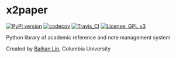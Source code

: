 # x2paper

[![PyPI version](https://badge.fury.io/py/x2paper.svg)](https://badge.fury.io/py/x2paper)  [![codecov](https://codecov.io/gh/doerlbh/x2paper/branch/main/graph/badge.svg?token=)](https://codecov.io/gh/doerlbh/x2paper) [![Travis_CI](https://travis-ci.com/doerlbh/x2paper.svg?token=&branch=main)](https://travis-ci.com/doerlbh/x2paper) [![License: GPL v3](https://img.shields.io/badge/License-GPLv3-blue.svg)](https://www.gnu.org/licenses/gpl-3.0)

Python library of academic reference and note management system

Created by [Baihan Lin](www.baihan.nyc), Columbia University

